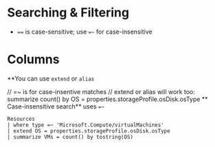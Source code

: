 # Searching & Filtering

- `==` is case-sensitive; use `=~` for case-insensitive

# Columns

**You can use `extend` or `alias`

// =~ is for case-insentive matches
// extend or alias will work too: summarize count() by OS = properties.storageProfile.osDisk.osType
** Case-insensitive search** uses `=~`

```kql
Resources
| where type =~ 'Microsoft.Compute/virtualMachines'
| extend OS = properties.storageProfile.osDisk.osType
| summarize VMs = count() by tostring(OS)
```
